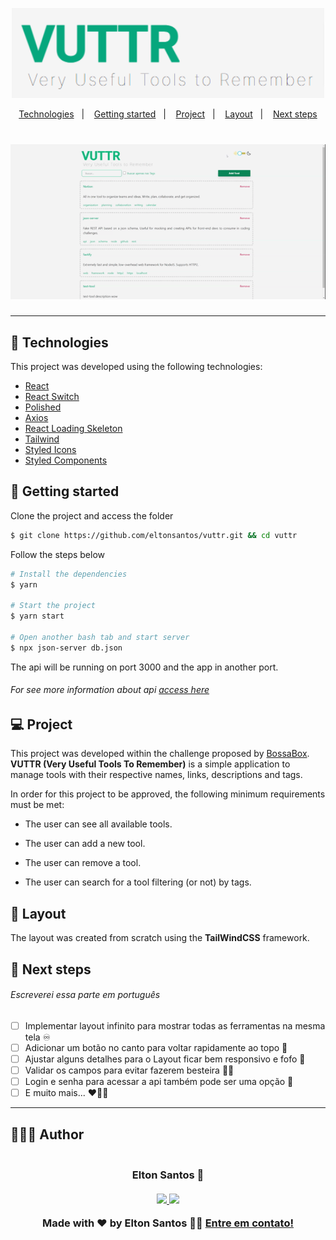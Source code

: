 <p align="center">
  <img alt="VUTTR" src=".github/logo.png" width="500px">
</p>

<p align="center">
  <a href="#-technologies">Technologies</a>&nbsp;&nbsp;&nbsp;|&nbsp;&nbsp;&nbsp;
  <a href="#-getting-started">Getting started</a>&nbsp;&nbsp;&nbsp;|&nbsp;&nbsp;&nbsp;
  <a href="#-project">Project</a>&nbsp;&nbsp;&nbsp;|&nbsp;&nbsp;&nbsp;
  <a href="#-layout">Layout</a>&nbsp;&nbsp;&nbsp;|&nbsp;&nbsp;&nbsp;
  <a href="#-next-steps">Next steps</a>
</p>

<h1 align="center">
  <a href="https://vuttr-eltonsantos.netlify.app" target="_blank">
    <img alt="VUTTR" title="VUTTR" src=".github/vuttr.gif" />
  </a>
</h1>

---

## 🧪 Technologies

This project was developed using the following technologies:

- [React](https://reactjs.org)
- [React Switch](https://www.npmjs.com/package/react-switch)
- [Polished](https://polished.js.org/)
- [Axios](https://www.npmjs.com/package/axios)
- [React Loading Skeleton](https://www.npmjs.com/package/react-loading-skeleton)
- [Tailwind](https://tailwindcss.com/)
- [Styled Icons](https://styled-icons.js.org/)
- [Styled Components](https://styled-components.com/)

## 🚀 Getting started

Clone the project and access the folder

```bash
$ git clone https://github.com/eltonsantos/vuttr.git && cd vuttr
```

Follow the steps below
```bash
# Install the dependencies
$ yarn

# Start the project
$ yarn start

# Open another bash tab and start server
$ npx json-server db.json
```
The api will be running on port 3000 and the app in another port.

###### For see more information about api [access here](https://gitlab.com/bossabox/challenge-fake-api/tree/master)

## 💻 Project

This project was developed within the challenge proposed by [BossaBox](https://bossabox.com/). **VUTTR (Very Useful Tools To Remember)** is a simple application to manage tools with their respective names, links, descriptions and tags.

In order for this project to be approved, the following minimum requirements must be met:

- The user can see all available tools.

- The user can add a new tool.

- The user can remove a tool.

- The user can search for a tool filtering (or not) by tags.

## 🔖 Layout

The layout was created from scratch using the **TailWindCSS** framework.

## 🐾 Next steps

###### Escreverei essa parte em português

- [ ] Implementar layout infinito para mostrar todas as ferramentas na mesma tela ♾
- [ ] Adicionar um botão no canto para voltar rapidamente ao topo 🔼
- [ ] Ajustar alguns detalhes para o Layout ficar bem responsivo e fofo 🥰
- [ ] Validar os campos para evitar fazerem besteira 🐱‍💻
- [ ] Login e senha para acessar a api também pode ser uma opção 🔐
- [ ] E muito mais... ❤💪🏼

---

## 👨🏻‍💻 Author

<h3 align="center">
  <img style="border-radius: 50%" src="https://avatars3.githubusercontent.com/u/1292594?s=460&u=0b1bfb0fc81256c59dc33f31ce344231bd5a5286&v=4" width="100px;" alt=""/>
  <br/>
  <strong>Elton Santos</strong> 🚀
  <br/>
  <br/>

 <a href="https://www.linkedin.com/in/eltonmelosantos" alt="LinkedIn" target="blank">
    <img src="https://img.shields.io/badge/-LinkedIn-blue?style=flat-square&logo=Linkedin&logoColor=white" />
  </a>

  <a href="mailto:elton.melo.santos@gmail.com?subject=Olá%20Elton" alt="Email" target="blank">
    <img src="https://img.shields.io/badge/-Gmail-c14438?style=flat-square&logo=Gmail&logoColor=white&link=mailto:elton.melo.santos@gmail.com" />
  </a>

<br/>

Made with ❤️ by Elton Santos 👋🏽 [Entre em contato!](https://www.linkedin.com/in/eltonmelosantos/)

</h3>